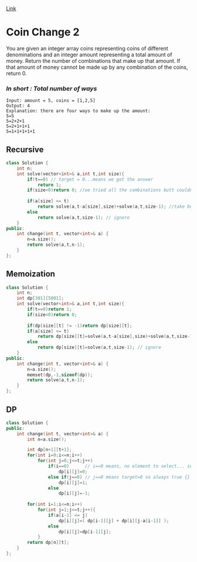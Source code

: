 [Link](https://leetcode.com/problems/coin-change-2/)
# Coin Change 2
You are given an integer array coins representing coins of different denominations and an integer amount representing a total amount of money.
Return the number of combinations that make up that amount. If that amount of money cannot be made up by any combination of the coins, return 0.
### ***In short : Total number of ways***

```
Input: amount = 5, coins = [1,2,5]
Output: 4
Explanation: there are four ways to make up the amount:
5=5
5=2+2+1
5=2+1+1+1
5=1+1+1+1+1
```
## Recursive
```cpp
class Solution {
    int n;
    int solve(vector<int>& a,int t,int size){
        if(t==0) // target = 0...means we got the answer
            return 1;
        if(size<0)return 0; //we tried all the combinations butt couldnt find any answer so return 0
        
        if(a[size] <= t)
            return solve(a,t-a[size],size)+solve(a,t,size-1); //take both
        else
            return solve(a,t,size-1); // ignore
    }
public:
    int change(int t, vector<int>& a) {
        n=a.size();
        return solve(a,t,n-1);
    }
};
```
## Memoization
```cpp
class Solution {
    int n;
    int dp[301][5001];
    int solve(vector<int>& a,int t,int size){
        if(t==0)return 1;
        if(size<0)return 0;
        
        if(dp[size][t] != -1)return dp[size][t];
        if(a[size] <= t)
            return dp[size][t]=solve(a,t-a[size],size)+solve(a,t,size-1); //take both
        else
            return dp[size][t]=solve(a,t,size-1); // ignore
    }
public:
    int change(int t, vector<int>& a) {
        n=a.size();
        memset(dp,-1,sizeof(dp));
        return solve(a,t,n-1);
    }
};
```
## DP
```cpp
class Solution {
public:
    int change(int t, vector<int>& a) {
        int n=a.size();

        int dp[n+1][t+1];
        for(int i=0;i<=n;i++)
            for(int j=0;j<=t;j++)
                if(i==0)      // i==0 means, no element to select... so j=target
                    dp[i][j]=0;  
                else if(j==0) // j==0 means target=0 so always true {}
                    dp[i][j]=1;
                else
                    dp[i][j]=-1;
        
        for(int i=1;i<=n;i++)
            for(int j=1;j<=t;j++){
                if(a[i-1] <= j)
                    dp[i][j]=( dp[i-1][j] + dp[i][j-a[i-1]] );
                else
                    dp[i][j]=dp[i-1][j];
            }
        return dp[n][t];
    }
};
```